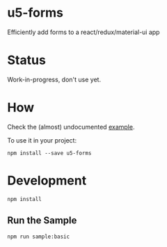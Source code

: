 # u5-forms
Efficiently add forms to a react/redux/material-ui app

# Status

Work-in-progress, don't use yet.

# How

Check the (almost) undocumented [example](./samples/basic).

To use it in your project:

```
npm install --save u5-forms
```

# Development

```
npm install
```

## Run the Sample

```
npm run sample:basic
```
